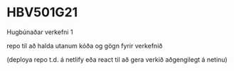 # HBV501G21
Hugbúnaðar verkefni 1

repo til að halda utanum kóða og gögn fyrir verkefnið

(deploya repo t.d. á netlify eða react til að gera verkið aðgengilegt á netinu)
